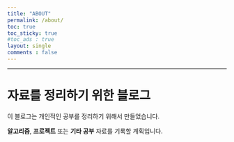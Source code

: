 ```yaml
---
title: "ABOUT"
permalink: /about/
toc: true
toc_sticky: true
#toc_ads : true
layout: single
comments : false
---
```


----
# 자료를 정리하기 위한 블로그

이 블로그는 개인적인 공부를 정리하기 위해서 만들었습니다.

**알고리즘**, **프로젝트** 또는 **기타 공부** 자료를 기록할 계획입니다.